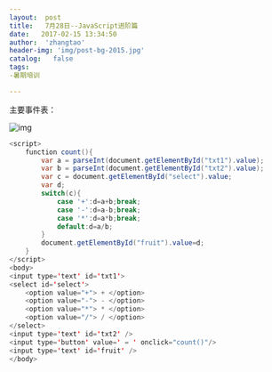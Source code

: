 ```yaml
---
layout:  post
title:   7月28日--JavaScript进阶篇
date:   2017-02-15 13:34:50
author:  'zhangtao'
header-img: 'img/post-bg-2015.jpg'
catalog:   false
tags:
-暑期培训

---
```











































































































主要事件表：​


![img](https://img-blog.csdn.net/20170215134358513?watermark/2/text/aHR0cDovL2Jsb2cuY3Nkbi5uZXQvd3N6Y3kxOTk1MDM=/font/5a6L5L2T/fontsize/400/fill/I0JBQkFCMA==/dissolve/70/gravity/Center)
























```java
<script>
    function count(){
        var a = parseInt(document.getElementById("txt1").value);
        var b = parseInt(document.getElementById("txt2").value);
        var c = document.getElementById("select").value;
        var d;
        switch(c){
            case '+':d=a+b;break;
            case '-':d=a-b;break;
            case '*':d=a*b;break;
            default:d=a/b;
        }
        document.getElementById("fruit").value=d;
    }
</script>
<body>
<input type='text' id='txt1'>
<select id='select'>
    <option value="+"> + </option>
    <option value="-"> - </option>
    <option value="*"> * </option>
    <option value="/"> / </option>
</select>
<input type='text' id='txt2' />
<input type='button' value=' = ' οnclick="count()"/>
<input type='text' id='fruit' />
</body>
```

